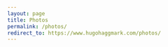 ```yaml
---
layout: page
title: Photos
permalink: /photos/
redirect_to: https://www.hugohaggmark.com/photos/
---
```

